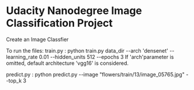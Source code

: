 # Udacity Nanodegree Image Classification Project
Create an Image Classfier

To run the files:
train.py :  python train.py data_dir --arch 'densenet' --learning_rate 0.01 --hidden_units 512 --epochs 3
If 'arch'parameter is omitted, default architecture 'vgg16' is considered.

predict.py : python predict.py --image "flowers/train/13/image_05765.jpg"  --top_k 3 

